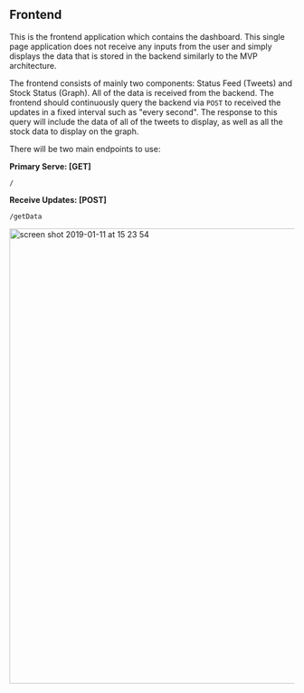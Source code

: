 ## Frontend
This is the frontend application which contains the dashboard. This single page application does not receive any inputs from the user and simply displays the data that is stored in the backend similarly to the MVP architecture.

The frontend consists of mainly two components: Status Feed (Tweets) and Stock Status (Graph). All of the data is received from the backend. The frontend should continuously query the backend via `POST` to received the updates in a fixed interval such as "every second". The response to this query will include the data of all of the tweets to display, as well as all the stock data to display on the graph.

There will be two main endpoints to use:

**Primary Serve: [GET]**
```
/
```

**Receive Updates: [POST]**
```
/getData
``` 

<img width="804" alt="screen shot 2019-01-11 at 15 23 54" src="https://user-images.githubusercontent.com/17438617/51036147-e44c1a00-15b4-11e9-84ba-a9767bdb458b.png">
